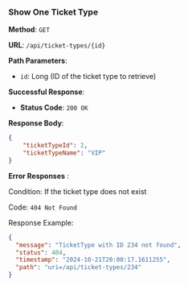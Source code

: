 ### Show One Ticket Type

**Method**: `GET`

**URL**: `/api/ticket-types/{id}`

**Path Parameters**: 
- `id`: Long (ID of the ticket type to retrieve)

**Successful Response**:

- **Status Code**: `200 OK`

**Response Body**:

```json
{
    "ticketTypeId": 2,
    "ticketTypeName": "VIP"
}

```

**Error Responses** :

Condition: If the ticket type does not exist

Code: ```404 Not Found``` 

Response Example:

```json
{
  "message": "TicketType with ID 234 not found",
  "status": 404,
  "timestamp": "2024-10-21T20:00:17.1611255",
  "path": "uri=/api/ticket-types/234"
}

```